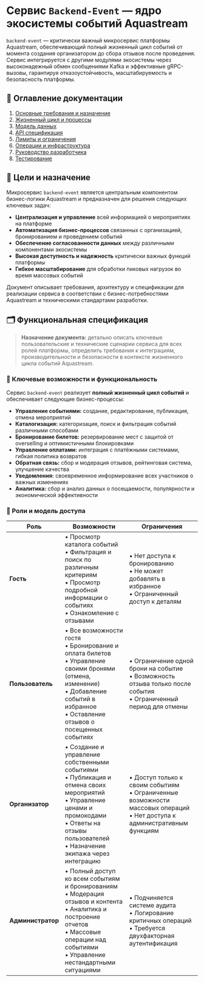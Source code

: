 # Сервис `Backend-Event` — ядро экосистемы событий Aquastream

`backend-event` — критически важный микросервис платформы Aquastream, обеспечивающий полный жизненный цикл событий от момента создания организатором до сбора отзывов после проведения. Сервис интегрируется с другими модулями экосистемы через высоконадежный обмен сообщениями Kafka и эффективные gRPC-вызовы, гарантируя отказоустойчивость, масштабируемость и безопасность платформы.

## 📑 Оглавление документации

1. [Основные требования и назначение](/backend-event/docs/backend-event-core-requirements.md)
2. [Жизненный цикл и процессы](/backend-event/docs/backend-event-lifecycle.md)
3. [Модель данных](/backend-event/docs/backend-event-data-model.md)
4. [API спецификация](/backend-event/docs/backend-event-api-spec.md)
5. [Лимиты и ограничения](/backend-event/docs/backend-event-limits.md)
6. [Операции и инфраструктура](/backend-event/docs/backend-event-operations.md)
7. [Руководство разработчика](/backend-event/docs/backend-event-development.md)
8. [Тестирование](/backend-event/docs/backend-event-testing.md)

## 🎯 Цели и назначение

Микросервис `backend-event` является центральным компонентом бизнес-логики Aquastream и предназначен для решения следующих ключевых задач:

- **Централизация и управление** всей информацией о мероприятиях на платформе
- **Автоматизация бизнес-процессов** связанных с организацией, бронированием и проведением событий
- **Обеспечение согласованности данных** между различными компонентами экосистемы
- **Высокая доступность и надежность** критически важных функций платформы
- **Гибкое масштабирование** для обработки пиковых нагрузок во время массовых событий

Документ описывает требования, архитектуру и спецификации для реализации сервиса в соответствии с бизнес-потребностями Aquastream и техническими стандартами разработки.

## 🗂️ Функциональная спецификация

> **Назначение документа:** детально описать ключевые пользовательские и технические сценарии сервиса для всех ролей платформы, определить требования к интеграциям, производительности и безопасности в контексте жизненного цикла событий Aquastream.

### 🔑 Ключевые возможности и функциональность

Сервис `backend-event` реализует **полный жизненный цикл событий** и обеспечивает следующие бизнес-процессы:
- **Управление событиями:** создание, редактирование, публикация, отмена мероприятий
- **Каталогизация:** категоризация, поиск и фильтрация событий различными способами
- **Бронирование билетов:** резервирование мест с защитой от ovеrselling и оптимистичными блокировками
- **Управление оплатами:** интеграция с платёжными системами, гибкая политика возвратов
- **Обратная связь:** сбор и модерация отзывов, рейтинговая система, улучшение качества
- **Уведомления:** своевременное информирование всех участников о важных изменениях
- **Аналитика:** сбор и анализ данных о посещаемости, популярности и экономической эффективности

### 👥 Роли и модель доступа

| Роль | Возможности | Ограничения |
|------|-------------|-------------|
| **Гость** | • Просмотр каталога событий<br>• Фильтрация и поиск по различным критериям<br>• Просмотр подробной информации о событиях<br>• Ознакомление с отзывами | • Нет доступа к бронированию<br>• Не может добавлять в избранное<br>• Ограниченный доступ к деталям |
| **Пользователь** | • Все возможности гостя<br>• Бронирование и оплата билетов<br>• Управление своими бронями (отмена, изменение)<br>• Добавление событий в избранное<br>• Оставление отзывов о посещенных событиях | • Ограничение одной брони на событие<br>• Возможность отзыва только после события<br>• Ограниченный период для отмены |
| **Организатор** | • Создание и управление собственными событиями<br>• Публикация и отмена своих мероприятий<br>• Управление ценами и промокодами<br>• Ответы на отзывы пользователей<br>• Назначение экипажа через интеграцию | • Доступ только к своим событиям<br>• Ограниченные возможности массовых операций<br>• Нет доступа к административным функциям |
| **Администратор** | • Полный доступ ко всем событиям и бронированиям<br>• Модерация отзывов и контента<br>• Аналитика и построение отчетов<br>• Массовые операции над событиями<br>• Управление нестандартными ситуациями | • Подчиняется системе аудита<br>• Логирование критичных операций<br>• Требуется двухфакторная аутентификация | 